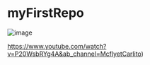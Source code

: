 # myFirstRepo

![image](https://user-images.githubusercontent.com/112190974/188629197-a57b5712-a2fc-4784-aa68-6e8665c625ea.png)






https://www.youtube.com/watch?v=P20WsbRYg4A&ab_channel=McflyetCarlito)







